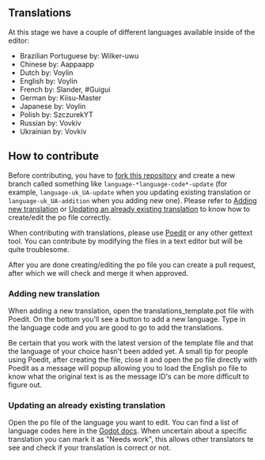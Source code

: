 ## Translations

At this stage we have a couple of different languages available inside of the editor:

- Brazilian Portuguese by: Wilker-uwu
- Chinese by: Aappaapp
- Dutch by: Voylin
- English by: Voylin
- French by: Slander, #Guigui
- German by: Kiisu-Master
- Japanese by: Voylin
- Polish by: SzczurekYT
- Russian by: Vovkiv
- Ukrainian by: Vovkiv

## How to contribute

Before contributing, you have to [fork this repository](https://github.com/VoylinsGamedevJourney/GoZen-translations/fork) and create a new branch called something like `language-*language-code*-update` (for example, `language-uk_UA-update` when you updating existing translation or `language-uk_UA-addition` when you adding new one). Please refer to [Adding new translation](#adding-new-translation) or [Updating an already existing translation](#updating-an-already-existing-translation) to know how to create/edit the po file correctly.

When contributing with translations, please use [Poedit](https://poedit.net/) or any other gettext tool. You can contribute by modifying the files in a text editor but will be quite troublesome.

After you are done creating/editing the po file you can create a pull request, after which we will check and merge it when approved.

### Adding new translation

When adding a new translation, open the translations_template.pot file with Poedit. On the bottom you'll see a button to add a new language. Type in the language code and you are good to go to add the translations.

Be certain that you work with the latest version of the template file and that the language of your choice hasn't been added yet. A small tip for people using Poedit, after creating the file, close it and open the po file directly with Poedit as a message will popup allowing you to load the English po file to know what the original text is as the message ID's can be more difficult to figure out.

### Updating an already existing translation

Open the po file of the language you want to edit. You can find a list of language codes here in the [Godot docs](https://docs.godotengine.org/en/stable/tutorials/i18n/locales.html). When uncertain about a specific translation you can mark it as "Needs work", this allows other translators te see and check if your translation is correct or not.
